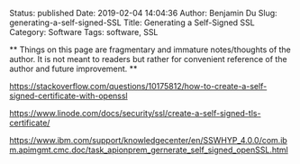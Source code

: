 Status: published
Date: 2019-02-04 14:04:36
Author: Benjamin Du
Slug: generating-a-self-signed-SSL
Title: Generating a Self-Signed SSL
Category: Software
Tags: software, SSL

**
Things on this page are fragmentary and immature notes/thoughts of the author.
It is not meant to readers but rather for convenient reference of the author and future improvement.
**


https://stackoverflow.com/questions/10175812/how-to-create-a-self-signed-certificate-with-openssl

https://www.linode.com/docs/security/ssl/create-a-self-signed-tls-certificate/

https://www.ibm.com/support/knowledgecenter/en/SSWHYP_4.0.0/com.ibm.apimgmt.cmc.doc/task_apionprem_gernerate_self_signed_openSSL.html